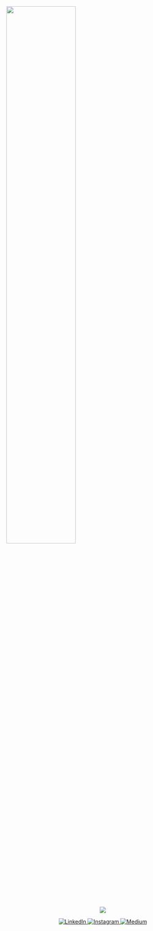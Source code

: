 

<img src="https://rishavanand.github.io/static/images/greetings.gif" align="center" style="width: 60%" />

<p align="center">
  <img src="https://github.com/demartini/demartini/blob/master/code.gif">
</p>
<p align="center">
 
  <a href="https://www.linkedin.com/in/melisa-ataseven-769473228/" target="_blank">
    <img src="https://img.shields.io/badge/linkedin-%230077B5.svg?&style=for-the-badge&logo=linkedin&logoColor=white&color=071A2C" alt="LinkedIn"/>
  </a>
  <a href="https://www.instagram.com/" target="_blank">
    <img src="https://img.shields.io/badge/instagram-%23E4405F.svg?&style=for-the-badge&logo=instagram&logoColor=white&color=071A2C" alt="Instagram"/>
  </a>
  <a href="https://medium.com/@atasevenmelisa2" target="_blank">
    <img src="https://img.shields.io/badge/medium-%2312100E.svg?&style=for-the-badge&logo=medium&logoColor=white&color=071A2C" alt="Medium"/>
  </a>

</p>



